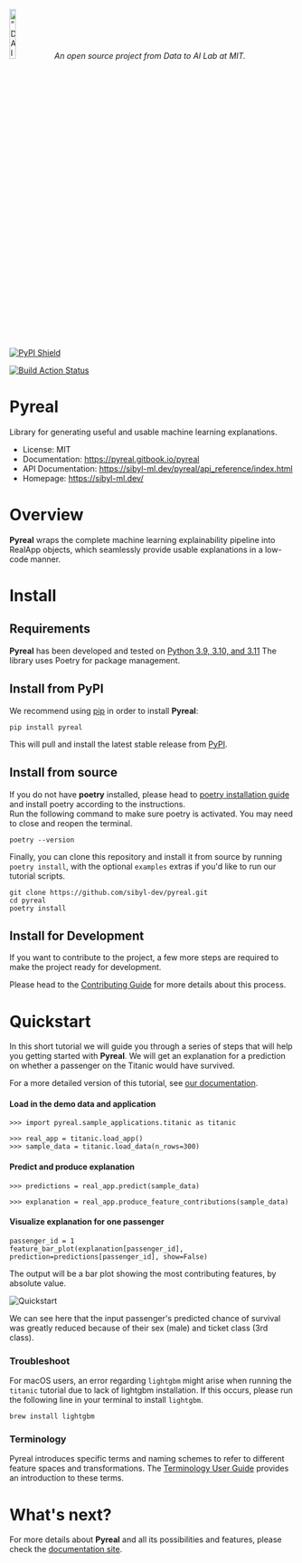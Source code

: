 <p align="left">
<img width=15% src="https://dai.lids.mit.edu/wp-content/uploads/2018/06/Logo_DAI_highres.png" alt=“DAI-Lab” />
<i>An open source project from Data to AI Lab at MIT.</i>
</p>

<!-- Uncomment these lines after releasing the package to PyPI for version and downloads badges -->

[![PyPI Shield](https://img.shields.io/pypi/v/pyreal.svg)](https://pypi.python.org/pypi/pyreal)

<!--[![Downloads](https://pepy.tech/badge/pyreal)](https://pepy.tech/project/pyreal)-->
<!--[![Travis CI Shield](https://travis-ci.org/DAI-Lab/pyreal.svg?branch=stable)](https://travis-ci.org/DAI-Lab/pyreal)-->
<!--[![Coverage Status](https://codecov.io/gh/DAI-Lab/pyreal/branch/stable/graph/badge.svg)](https://codecov.io/gh/DAI-Lab/pyreal)-->

[![Build Action Status](https://github.com/DAI-Lab/pyreal/workflows/Test%20CI/badge.svg)](https://github.com/DAI-Lab/pyreal/actions)

# Pyreal

Library for generating useful and usable machine learning explanations.

-   License: MIT
-   Documentation: https://pyreal.gitbook.io/pyreal
-   API Documentation: https://sibyl-ml.dev/pyreal/api_reference/index.html
-   Homepage: https://sibyl-ml.dev/

# Overview

**Pyreal** wraps the complete machine learning explainability pipeline into RealApp objects, which seamlessly
provide usable explanations in a low-code manner.

# Install

## Requirements

**Pyreal** has been developed and tested on [Python 3.9, 3.10, and 3.11](https://www.python.org/downloads/)
The library uses Poetry for package management.

## Install from PyPI

We recommend using
[pip](https://pip.pypa.io/en/stable/) in order to install **Pyreal**:

```
pip install pyreal
```

This will pull and install the latest stable release from [PyPI](https://pypi.org/project/pyreal/).

## Install from source

If you do not have **poetry** installed, please head to [poetry installation guide](https://python-poetry.org/docs/#installation)
and install poetry according to the instructions.\
Run the following command to make sure poetry is activated. You may need to close and reopen the terminal.

```
poetry --version
```

Finally, you can clone this repository and install it from
source by running `poetry install`, with the optional `examples` extras if you'd like to run our tutorial scripts.

```
git clone https://github.com/sibyl-dev/pyreal.git
cd pyreal
poetry install
```

## Install for Development

If you want to contribute to the project, a few more steps are required to make the project ready
for development.

Please head to the [Contributing Guide](https://dtail.gitbook.io/pyreal/developer-guides/contributing-to-pyreal)
for more details about this process.

# Quickstart

In this short tutorial we will guide you through a series of steps that will help you
getting started with **Pyreal**. We will get an explanation for a prediction on whether a
passenger on the Titanic would have survived.

For a more detailed version of this tutorial, see [our documentation](https://dtail.gitbook.io/pyreal/getting-started/quickstart).

#### Load in the demo data and application

```
>>> import pyreal.sample_applications.titanic as titanic

>>> real_app = titanic.load_app()
>>> sample_data = titanic.load_data(n_rows=300)

```

#### Predict and produce explanation

```
>>> predictions = real_app.predict(sample_data)

>>> explanation = real_app.produce_feature_contributions(sample_data)

```

#### Visualize explanation for one passenger

```
passenger_id = 1
feature_bar_plot(explanation[passenger_id], prediction=predictions[passenger_id], show=False)

```

The output will be a bar plot showing the most contributing features, by absolute value.

![Quickstart](docs/images/titanic.png)

We can see here that the input passenger's predicted chance of survival was greatly reduced
because of their sex (male) and ticket class (3rd class).

### Troubleshoot

For macOS users, an error regarding `lightgbm` might arise when running the `titanic` tutorial due to lack of lightgbm installation.
If this occurs, please run the following line in your terminal to install `lightgbm`.

```
brew install lightgbm
```

### Terminology

Pyreal introduces specific terms and naming schemes to refer to different feature spaces and
transformations. The [Terminology User Guide](https://dtail.gitbook.io/pyreal/developing-applications/developer-terminology-guide) provides an introduction to these terms.

# What's next?

For more details about **Pyreal** and all its possibilities
and features, please check the [documentation site](https://dtail.gitbook.io/pyreal/).
